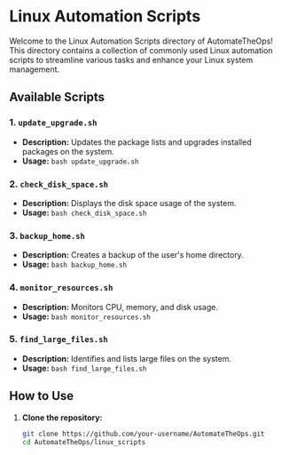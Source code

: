# Linux Automation Scripts

Welcome to the Linux Automation Scripts directory of AutomateTheOps! This directory contains a collection of commonly used Linux automation scripts to streamline various tasks and enhance your Linux system management.

## Available Scripts

### 1. `update_upgrade.sh`
- **Description:** Updates the package lists and upgrades installed packages on the system.
- **Usage:** `bash update_upgrade.sh`

### 2. `check_disk_space.sh`
- **Description:** Displays the disk space usage of the system.
- **Usage:** `bash check_disk_space.sh`

### 3. `backup_home.sh`
- **Description:** Creates a backup of the user's home directory.
- **Usage:** `bash backup_home.sh`

### 4. `monitor_resources.sh`
- **Description:** Monitors CPU, memory, and disk usage.
- **Usage:** `bash monitor_resources.sh`

### 5. `find_large_files.sh`
- **Description:** Identifies and lists large files on the system.
- **Usage:** `bash find_large_files.sh`

<!-- Add more scripts as needed -->

## How to Use

1. **Clone the repository:**
   ```bash
   git clone https://github.com/your-username/AutomateTheOps.git
   cd AutomateTheOps/linux_scripts
